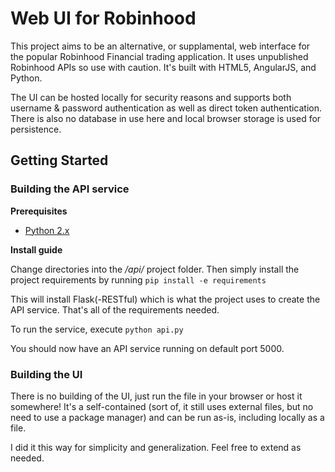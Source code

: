 # Web UI for Robinhood

This project aims to be an alternative, or supplamental, web interface for 
the popular Robinhood Financial trading application. It uses unpublished 
Robinhood APIs so use with caution. It's built with HTML5, AngularJS, and Python.

The UI can be hosted locally for security reasons and supports both 
username & password authentication as well as direct token authentication. There 
is also no database in use here and local browser storage is used for persistence. 


## Getting Started
### Building the API service

**Prerequisites**

* [Python 2.x](https://www.python.org/downloads/)

**Install guide**

Change directories into the */api/* project folder. Then simply 
install the project requirements by running `pip install -e requirements`

This will install Flask(-RESTful) which is what the project uses to create 
the API service. That's all of the requirements needed. 

To run the service, execute ```python api.py```

You should now have an API service running on default port 5000. 

### Building the UI

There is no building of the UI, just run the file in your browser or host it 
somewhere! It's a self-contained (sort of, it still uses external files, but no 
need to use a package manager) and can be run as-is, including locally as a file. 

I did it this way for simplicity and generalization. Feel free to extend as needed. 

